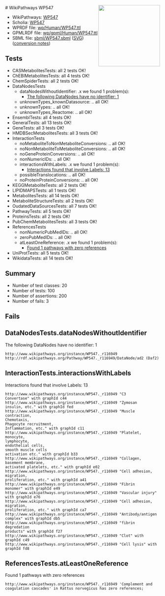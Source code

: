<img style="float: right; width: 200px" src="../logo.png" />
# WikiPathways WP547

* WikiPathways: [WP547](https://identifiers.org/wikipathways:WP547)
* Scholia: [WP547](https://scholia.toolforge.org/wikipathways/WP547)
* WPRDF file: [wp/Human/WP547.ttl](../wp/Human/WP547.ttl)
* GPMLRDF file: [wp/gpml/Human/WP547.ttl](../wp/gpml/Human/WP547.ttl)
* SBML file: [sbml/WP547.sbml](../sbml/WP547.sbml) ([SVG](../sbml/WP547.svg)) ([conversion notes](../sbml/WP547.txt))

## Tests
* CASMetabolitesTests: all 2 tests OK!
* ChEBIMetabolitesTests: all 4 tests OK!
* ChemSpiderTests: all 2 tests OK!
* DataNodesTests
    * dataNodesWithoutIdentifier: .x we found 1 problem(s):
        * [The following DataNodes have no identifier: 1](#d2d32fa0)
    * unknownTypes_knownDatasource: .. all OK!
    * unknownTypes: .. all OK!
    * unknownTypes_Reactome: .. all OK!
* EnsemblTests: all 4 tests OK!
* GeneralTests: all 13 tests OK!
* GeneTests: all 3 tests OK!
* HMDBSecMetabolitesTests: all 3 tests OK!
* InteractionTests
    * noMetaboliteToNonMetaboliteConversions: .. all OK!
    * noNonMetaboliteToMetaboliteConversions: .. all OK!
    * noGeneProteinConversions: .. all OK!
    * nonNumericIDs: .. all OK!
    * interactionsWithLabels: .x we found 1 problem(s):
        * [Interactions found that involve Labels: 13](#fe97a8bb)
    * possibleTranslocations: .. all OK!
    * noProteinProteinConversions: .. all OK!
* KEGGMetaboliteTests: all 2 tests OK!
* LIPIDMAPSTests: all 1 tests OK!
* MetabolitesTests: all 14 tests OK!
* MetaboliteStructureTests: all 2 tests OK!
* OudatedDataSourcesTests: all 7 tests OK!
* PathwayTests: all 5 tests OK!
* ProteinsTests: all 2 tests OK!
* PubChemMetabolitesTests: all 3 tests OK!
* ReferencesTests
    * nonNumericPubMedIDs: .. all OK!
    * zeroPubMedIDs: .. all OK!
    * atLeastOneReference: .x we found 1 problem(s):
        * [Found 1 pathways with zero references](#35eb778e)
* UniProtTests: all 5 tests OK!
* WikidataTests: all 14 tests OK!


## Summary

* Number of test classes: 20
* Number of tests: 100
* Number of assertions: 200
* Number of fails: 3

## Fails

<a name="d2d32fa0" />

## DataNodesTests.dataNodesWithoutIdentifier

The following DataNodes have no identifier: 1
```
http://www.wikipathways.org/instance/WP547._r116949 http://rdf.wikipathways.org/Pathway/WP547._r116949/DataNode/ad2 (Daf2)
```

<a name="fe97a8bb" />

## InteractionTests.interactionsWithLabels

Interactions found that involve Labels: 13
```
http://www.wikipathways.org/instance/WP547._r116949 "C3
Convertase" with graphId c44
http://www.wikipathways.org/instance/WP547._r116949 "Zymosan
insulin, etc." with graphId fed
http://www.wikipathways.org/instance/WP547._r116949 "Muscle contraction,
Chemotaxis,
Phagocyte recruitment,
Inflammation, etc." with graphId c11
http://www.wikipathways.org/instance/WP547._r116949 "Platelet, monocyte,
lymphocyte,
endothelial cells,
smooth muscle cells
activation etc." with graphId b33
http://www.wikipathways.org/instance/WP547._r116949 "Collagen,
basement membrane,
activated platelets, etc." with graphId e02
http://www.wikipathways.org/instance/WP547._r116949 "Cell adhesion,
migration,
proliferation, etc." with graphId a41
http://www.wikipathways.org/instance/WP547._r116949 "Fibrin
monomer" with graphId e49
http://www.wikipathways.org/instance/WP547._r116949 "Vascular injury" with graphId e76
http://www.wikipathways.org/instance/WP547._r116949 "Cell adhesion,
migration,
proliferation, etc." with graphId ca7
http://www.wikipathways.org/instance/WP547._r116949 "Antibody/antigen
complex" with graphId db5
http://www.wikipathways.org/instance/WP547._r116949 "fibrin degredation
products" with graphId f27
http://www.wikipathways.org/instance/WP547._r116949 "Clot" with graphId c49
http://www.wikipathways.org/instance/WP547._r116949 "Cell lysis" with graphId fd8
```

<a name="35eb778e" />

## ReferencesTests.atLeastOneReference

Found 1 pathways with zero references
```
http://www.wikipathways.org/instance/WP547._r116949 'Complement and coagulation cascades' in Rattus norvegicus has zero references; 
```

